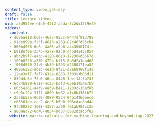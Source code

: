 ```yaml
---
content_type: video_gallery
draft: false
title: Lecture Videos
uid: a5d954ee-e1c0-4ff2-a4da-7c2db12f9e49
videos:
  content:
  - d68aae18-b0d7-46a3-923c-9447df813789
  - 91dc859a-fc0f-4613-a259-82c467d95cb4
  - 800b4958-6d2c-4a05-a2b0-a443000174fc
  - b018ef96-3c7c-4a78-92c0-c45d4a437854
  - abd2b9f7-e4bc-4120-86e3-172366d5567e
  - 189b8228-a500-472b-bf15-8b3d2a1abd68
  - f008d5f0-2fb0-4b39-b293-d2300371ea52
  - 40956322-eb8c-4e1d-8f21-d2e60888f142
  - 12a43af7-fef7-43ce-8263-3303c3b06d11
  - 839d4c5e-73c0-46ca-8448-3def18ffb74f
  - 6c74b829-6a1a-4c23-bdf3-65eb105ae7b9
  - 66c54261-a439-4a39-b411-1203c515af8b
  - c9e3cf24-3f7f-4809-bd62-a1c0b336fb72
  - 2a26b57b-0bd9-4889-9564-94b1486deece
  - e05301ee-cac2-4ec5-b5b0-f03cdac8bd4a
  - 9fd88372-1038-4357-aa90-f61ab984cc2e
  - a808ec72-0d70-4854-9d37-5662d2ac5f82
  website: matrix-calculus-for-machine-learning-and-beyond-iap-2023
---
```

